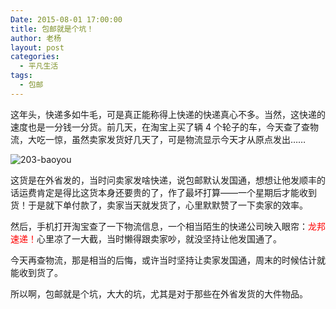 ```yaml
---
Date: 2015-08-01 17:00:00
title: 包邮就是个坑！
author: 老杨
layout: post
categories:
  - 平凡生活
tags:
  - 包邮
---
```

这年头，快递多如牛毛，可是真正能称得上快递的快递真心不多。当然，这快递的速度也是一分钱一分货。前几天，在淘宝上买了辆 4 个轮子的车，今天查了查物流，大吃一惊，虽然卖家发货好几天了，可是物流显示今天才从原点发出……
<!--more-->
![ 203-baoyou ](//cyhour.com/wp-content/uploads/2015/08/203-baoyou.png)

这货是在外省发的，当时问卖家发啥快递，说包邮默认发国通，想想让他发顺丰的话运费肯定是得比这货本身还要贵的了，作了最坏打算——一个星期后才能收到货！于是就下单付款了，卖家当天就发货了，心里默默赞了一下卖家的效率。

然后，手机打开淘宝查了一下物流信息，一个相当陌生的快递公司映入眼帘：<span style = "color:red;">龙邦速递！</span>心里凉了一大截，当时懒得跟卖家吵，就没坚持让他发国通了。

今天再查物流，那是相当的后悔，或许当时坚持让卖家发国通，周末的时候估计就能收到货了。

所以啊，包邮就是个坑，大大的坑，尤其是对于那些在外省发货的大件物品。